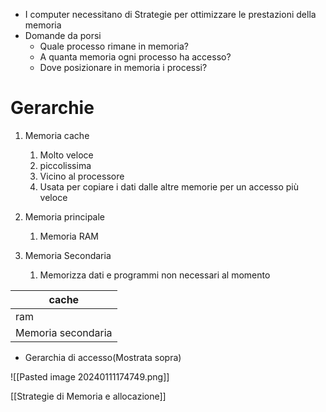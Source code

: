 - I computer necessitano di Strategie per ottimizzare le prestazioni della memoria
- Domande da porsi
	- Quale processo rimane in memoria?
	- A quanta memoria ogni processo ha accesso?
	- Dove posizionare in memoria i processi?

# Gerarchie
1. Memoria cache
	1. Molto veloce
	2. piccolissima
	3. Vicino al processore
	4. Usata per copiare i dati dalle altre memorie per un accesso più veloce

2.  Memoria principale
	1. Memoria RAM

3. Memoria Secondaria
	1. Memorizza dati e programmi non necessari al momento

| cache |
| ---- |
| ram |
| Memoria secondaria |
- Gerarchia di accesso(Mostrata sopra)

![[Pasted image 20240111174749.png]]

[[Strategie di Memoria e allocazione]]